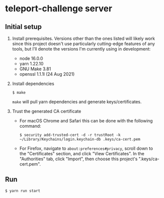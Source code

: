 teleport-challenge server
=========================

## Initial setup

1. Install prerequisites. Versions other than the ones listed will likely work
   since this project doesn't use particularly cutting-edge features of any
   tools, but I'll denote the versions I'm currently using in development:

    - node 16.0.0
    - yarn 1.22.10
    - GNU Make 3.81
    - openssl 1.1.1l (24 Aug 2021)

1. Install dependencies

    ```
    $ make
    ```

    `make` will pull yarn dependencies and generate keys/certificates.

1. Trust the generated CA certificate

    - For macOS Chrome and Safari this can be done with the following command:

        ```
        $ security add-trusted-cert -d -r trustRoot -k ~/Library/Keychains/login.keychain-db .keys/ca-cert.pem
        ```

    - For Firefox, navigate to `about:preferences#privacy`, scroll down to the
      "Certificates" section, and click "View Certificates". In the
      "Authorities" tab, click "Import", then choose this project's
      ".keys/ca-cert.pem".

## Run

```
$ yarn run start
```
